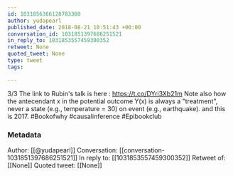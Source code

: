 ```yaml
---
id: 1031856366128783360
author: yudapearl
published_date: 2018-08-21 10:51:43 +00:00
conversation_id: 1031851397686251521
in_reply_to: 1031853557459300352
retweet: None
quoted_tweet: None
type: tweet
tags:

---
```


3/3 The link to Rubin's talk is here :
https://t.co/DYri3Xb21m
Note also how the antecendant x in the potential outcome Y(x) is always
a "treatment", never a state (e.g., temperature = 30) on event (e.g., earthquake).
and this is 2017. #Bookofwhy #causalinference #Epibookclub

### Metadata

Author: [[@yudapearl]]
Conversation: [[conversation-1031851397686251521]]
In reply to: [[1031853557459300352]]
Retweet of: [[None]]
Quoted tweet: [[None]]
